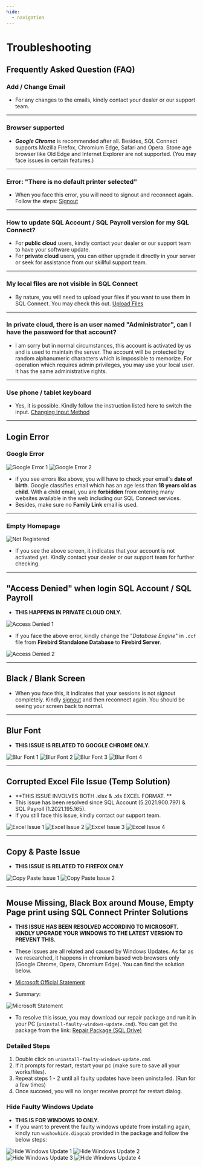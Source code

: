 ```yaml
---
hide:
  - navigation
---
```

# Troubleshooting
## Frequently Asked Question (FAQ)
### Add / Change Email
- For any changes to the emails, kindly contact your dealer or our support team.

---
### Browser supported
- ***Google Chrome*** is recommended after all. Besides, SQL Connect supports Mozilla Firefox, Chromium Edge, Safari and Opera. Stone age browser like Old Edge and Internet Explorer are not supported. (You may face issues in certain features.)

--- 
### Error: "There is no default printer selected"
- When you face this error, you will need to signout and reconnect again. Follow the steps: [Signout](general.md#signout)

---
### How to update SQL Account / SQL Payroll version for my SQL Connect?
- For **public cloud** users, kindly contact your dealer or our support team to have your software update.
- For **private cloud** users, you can either upgrade it directly in your server or seek for assistance from our skillful support team.

---
### My local files are not visible in SQL Connect
- By nature, you will need to upload your files if you want to use them in SQL Connect. You may check this out. [Upload Files](general.md#upload)

---
### In private cloud, there is an user named "Administrator", can I have the password for that account?
- I am sorry but in normal circumstances, this account is activated by us and is used to maintain the server. The account will be protected by random alphanumeric characters which is impossible to memorize. For operation which requires admin privileges, you may use your local user. It has the same administrative rights.

---
### Use phone / tablet keyboard
- Yes, it is possible. Kindly follow the instruction listed here to switch the input. [Changing Input Method](general.md#changing-input-method)

---
## Login Error
### Google Error
![Google Error 1](img/troubleshooting/google-error-1.png)
![Google Error 2](img/troubleshooting/google-error-2.png)

- if you see errors like above, you will have to check your email's **date of birth**. Google classifies email which has an age less than **18 years old as child**. With a child email, you are **forbidden** from entering many websites available in the web including our SQL Connect services. 
- Besides, make sure no **Family Link** email is used.     

---
### Empty Homepage
![Not Registered](img/troubleshooting/not-registered.png)

- If you see the above screen, it indicates that your account is not activated yet. Kindly contact your dealer or our support team for further checking. 

---
## "Access Denied" when login SQL Account / SQL Payroll

- **THIS HAPPENS IN PRIVATE CLOUD ONLY.**

![Access Denied 1 ](img/troubleshooting/access-denied-1.png)

- If you face the above error, kindly change the "*Database Engine*" in `.dcf` file from **Firebird Standalone Database** to **Firebird Server**. 

![Access Denied 2 ](img/troubleshooting/access-denied-2.png)

---
## Black / Blank Screen
- When you face this, it indicates that your sessions is not signout completely. Kindly [signout](general.md#signout) and then reconnect again. You should be seeing your screen back to normal.

---
## Blur Font 
- **THIS ISSUE IS RELATED TO GOOGLE CHROME ONLY.**

![Blur Font 1](img/troubleshooting/blur-font-1.png)
![Blur Font 2](img/troubleshooting/blur-font-2.png)
![Blur Font 3](img/troubleshooting/blur-font-3.png)
![Blur Font 4](img/troubleshooting/blur-font-4.png)

---
## Corrupted Excel File Issue (Temp Solution)
- **THIS ISSUE INVOLVES BOTH .xlsx & .xls EXCEL FORMAT. **
- This issue has been resolved since SQL Account (5.2021.900.797) & SQL Payroll (1.2021.195.165). 
- If you still face this issue, kindly contact our support team.

![Excel Issue 1](img/troubleshooting/excel-issue-1.png)
![Excel Issue 2](img/troubleshooting/excel-issue-2.png)
![Excel Issue 3](img/troubleshooting/excel-issue-3.png)
![Excel Issue 4](img/troubleshooting/excel-issue-4.png)

---
## Copy & Paste Issue
- **THIS ISSUE IS RELATED TO FIREFOX ONLY**

![Copy Paste Issue 1](img/troubleshooting/copy-paste-issue-1.png)
![Copy Paste Issue 2](img/troubleshooting/copy-paste-issue-2.png)

--- 
## Mouse Missing, Black Box around Mouse, Empty Page print using SQL Connect Printer Solutions
- **THIS ISSUE HAS BEEN RESOLVED ACCORDING TO MICROSOFT. KINDLY UPGRADE YOUR WINDOWS TO THE LATEST VERSION TO PREVENT THIS.**
- These issues are all related and caused by Windows Updates. As far as we researched, it happens in chromium based web browsers only (Google Chrome, Opera, Chromium Edge). You can find the solution below.

- [Microsoft Official Statement](https://support.microsoft.com/en-us/topic/march-15-2021-kb5001567-os-builds-19041-868-and-19042-868-out-of-band-6e0844a2-7551-4b2d-9c4b-4274a5949bf3)

- Summary:

![Microsoft Statement](img/troubleshooting/microsoft-statement.png)

- To resolve this issue, you may download our repair package and run it in your PC (`uninstall-faulty-windows-update.cmd`). You can get the package from the link: [Repair Package (SQL Drive) ](https://drive.sql.com.my/s/xL3JAiaajf6Wj5C)

### Detailed Steps
1. Double click on `uninstall-faulty-windows-update.cmd`.
2. If it prompts for restart, restart your pc (make sure to save all your works/files).
3. Repeat steps 1 - 2 until all faulty updates have been uninstalled. (Run for a few times)
4. Once succeed, you will no longer receive prompt for restart dialog.

### Hide Faulty Windows Update
- **THIS IS FOR WINDOWS 10 ONLY.**
- If you want to prevent the faulty windows update from installing again, kindly run `wushowhide.diagcab` provided in the package and follow the below steps:

![Hide Windows Update 1](img/troubleshooting/hide-windows-update-1.png)
![Hide Windows Update 2](img/troubleshooting/hide-windows-update-2.png)
![Hide Windows Update 3](img/troubleshooting/hide-windows-update-3.png)
![Hide Windows Update 4](img/troubleshooting/hide-windows-update-4.png)